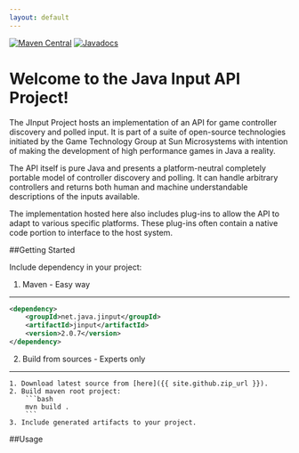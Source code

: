 ```yaml
---
layout: default
---
```

[![Maven Central](https://img.shields.io/maven-central/v/net.java.jinput/jinput.svg)](https://maven-badges.herokuapp.com/maven-central/net.java.jinput/jinput)
[![Javadocs](http://www.javadoc.io/badge/net.java.jinput/jinput.svg)](http://www.javadoc.io/doc/net.java.jinput/jinput)

# Welcome to the Java Input API Project!

<p>The JInput Project hosts an implementation of an API for game controller
discovery and polled input.  It is part of a suite of open-source technologies
initiated by the Game Technology Group at Sun Microsystems with intention of
making the development of high performance games in Java a reality.</p>
<p>The API itself is pure Java and presents a platform-neutral
completely portable model of controller discovery and polling.
It can handle arbitrary controllers and returns both human and
machine understandable descriptions of the inputs available.</p>
<p>The implementation hosted here also includes plug-ins to allow
the API to adapt to various specific platforms.  These plug-ins
often contain a native code portion to interface to the host system.
</p>

##Getting Started

Include dependency in your project:

1. Maven - Easy way
-----
```xml
<dependency>
    <groupId>net.java.jinput</groupId>
    <artifactId>jinput</artifactId>
    <version>2.0.7</version>
</dependency>
```

2. Build from sources - Experts only
-----
    1. Download latest source from [here]({{ site.github.zip_url }}).
    2. Build maven root project:
        ```bash
        mvn build .
        ```
    3. Include generated artifacts to your project.

##Usage

